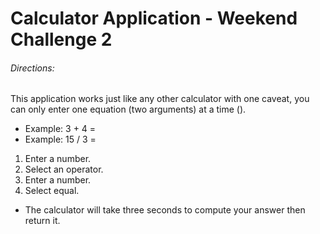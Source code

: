 # Calculator Application - Weekend Challenge 2

###### Directions:
This application works just like any other calculator with one caveat, you can only enter one equation (two arguments) at a time ().  
* Example: 3 + 4 =
* Example: 15 / 3 =

1. Enter a number.
2. Select an operator.
3. Enter a number.
4. Select equal.

* The calculator will take three seconds to compute your answer then return it. 
